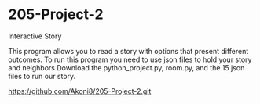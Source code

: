 # 205-Project-2
Interactive Story

This program allows you to read a story with options that present different outcomes.
To run this program you need to use json files to hold your story and neighbors
Download the python_project.py, room.py, and the 15 json files to run our story.

https://github.com/Akoni8/205-Project-2.git
